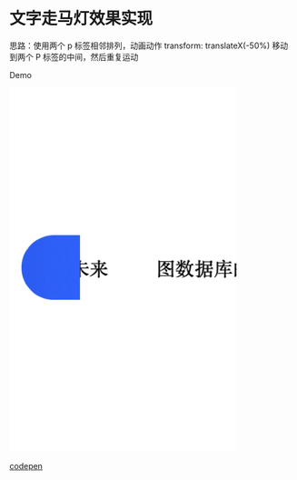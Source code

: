 # 文字走马灯效果实现

思路：使用两个 p 标签相邻排列，动画动作 transform: translateX(-50%) 移动到两个 P 标签的中间，然后重复运动

Demo

![效果](./move_data.gif)


[codepen](https://codepen.io/claviering/pen/eYJRKoa)